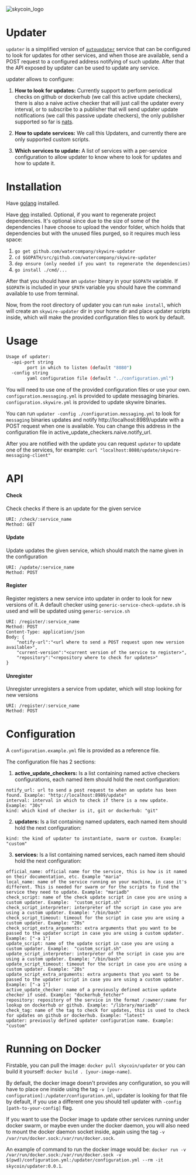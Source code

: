 
![skycoin_logo](https://user-images.githubusercontent.com/26845312/32426705-d95cb988-c281-11e7-9463-a3fce8076a72.png)

# Updater

`updater` is a simplified version of [`autoupdater`](https://github.com/skycoin/services/tree/master/autoupdater) service that can be configured to look for updates for other services, and when those are
available, send a POST request to a configured address notifying of such update. After that the API
exposed by updater can be used to update any service.

updater allows to configure:

1. **How to look for updates:** Currently support to perform periodical checks on github or dockerhub (we call this active update checkers), there is also a naive active checker that will just call the updater every interval, or to subscribe to a publisher that will send updater update notifications (we call this passive update checkers), the only publisher supported so far is [nats](https://nats.io/).
    
2. **How to update services:** We call this Updaters, and currently there are only supported custom scripts.
    
3. **Which services to update:** A list of services with a per-service configuration to allow updater to know where to look for updates and how to update it.

# Installation

Have [golang](https://golang.org/dl/) installed.

Have [dep](https://golang.github.io/dep/docs/installation.html) installed.
Optional, if you want to regenerate project dependencies. It's optional since due
to the size of some of the dependencies I have choose to upload the vendor folder, which
holds that dependencies but with the unused files purged, so it requires much less space:

1. `go get github.com/watercompany/skywire-updater`
2. `cd $GOPATH/src/github.com/watercompany/skywire-updater`
3. `dep ensure (only needed if you want to regenerate the dependencies)`
4. `go install ./cmd/...`

After that you should have an `updater` binary in your `$GOPATH` variable. If `$GOPATH` is included in your `$PATH` variable you should have the command available to use from terminal.

Now, from the root directory of updater you can run `make install`, which will create an `skywire-updater`
dir in your home dir and place updater scripts inside, which will make the provided configuration files
to work by default.

# Usage

```bash
Usage of updater:
  -api-port string
    	port in which to listen (default "8080")
  -config string
    	yaml configuration file (default "../configuration.yml")
```

You will need to use one of the provided configuration files or use your own.
`configuration.messaging.yml` is provided to update messaging binaries.
`configuration.skywire.yml` is provided to update skywire binaries.

You can run `updater -config ./configuration.messaging.yml` to look for `messaging`
binaries updates and notify http://localhost:8989/update with a POST request when one
is available. You can change this address in the configuration file in
active_update_checkers.naive.notify_url.

After you are notified with the update you can request `updater` to update one of the
services, for example:
`curl "localhost:8080/update/skywire-messaging-client"`

# API

#### Check
Check checks if there is an update for the given service
```
URI: /check/:service_name
Method: GET
```

#### Update
Update updates the given service, which should match the name given in the configuration
```
URI: /update/:service_name
Method: POST
```

#### Register
Register registers a new service into updater in order to look for new versions of it. A default checker
using `generic-service-check-update.sh` is used and will be updated using `generic-service.sh`
```
URI: /register/:service_name
Method: POST
Content-Type: application/json
Body: {
 	"notify-url":"<url where to send a POST request upon new version available>",
 	"current-version":"<current version of the service to register>",
 	"repository":"<repository where to check for updates>"
}
```

#### Unregister
Unregister unregisters a service from updater, which will stop looking for new versions
```
URI: /register/:service_name
Method: POST
```

# Configuration

A `configuration.example.yml` file is provided as a reference file.

The configuration file has 2 sections:

1. **active_update_checkers:**
    Is a list containing named active checkers configurations, each named item should hold the next configuration:

```
notify_url: url to send a post request to when an update has been found. Example: "http://localhost:8989/update"
interval: interval in which to check if there is a new update. Example: "30s"
kind: which kind of checker is it, git or dockerhub: "git"
```

2. **updaters:**
    Is a list containing named updaters, each named item should hold the next configuration:

```
kind: the kind of updater to instantiate, swarm or custom. Example: "custom"
```

3. **services:**
    Is a list containing named services, each named item should hold the next configuration:

```
official_name: official name for the service, this is how is it named on their documentation, etc. Example "maria"
local_name: name of the service running on your machine, in case it's different. This is needed for swarm or for the scripts to find the service they need to update. Example: "mariadb"
check_script: name of the check update script in case you are using a custom updater. Example:  "custom_script.sh"
check_script_interpreter: interpreter of the script in case you are using a custom updater. Example: "/bin/bash"
check_script_timeout: timeout for the script in case you are using a custom updater. Example: "20s"
check_script_extra_arguments: extra arguments that you want to be passed to the updater script in case you are using a custom updater. Example: ["-a 1"]
update_script: name of the update script in case you are using a custom updater. Example:  "custom_script.sh"
update_script_interpreter: interpreter of the script in case you are using a custom updater. Example: "/bin/bash"
update_script_timeout: timeout for the script in case you are using a custom updater. Example: "20s"
update_script_extra_arguments: extra arguments that you want to be passed to the updater script in case you are using a custom updater. Example: ["-a 1"]
active_update_checker: name of a previously defined active update checker if used. Example: "dockerhub_fetcher"
repository: repository of the service in the format /:owner/:name for lookup on dockerhub or github. Example: "/library/mariadb"
check_tag: name of the tag to check for updates, this is used to check for updates on github or dockerhub. Example: "latest"
updater: previously defined updater configuration name. Example: "custom"
```

# Running on Docker
Firstable, you can pull the image: `docker pull skycoin/updater` or you can build it yourself: `docker build . [your-image-name]`.

By default, the docker image doesn't provides any configuration, so you will have to place one inside using the tag `-v [your-configuration]:/updater/configuration.yml`, updater is looking for that file by default, if you use a different one you should tell updater with `-config [path-to-your-config]` flag.

If you want to use the Docker image to update other services running under docker swarm, or maybe even under the docker daemon, you will also need to mount the docker daemon socket inside, again using the tag `-v /var/run/docker.sock:/var/run/docker.sock`.

An example of command to run the docker image would be:
`docker run -v /var/run/docker.sock:/var/run/docker.sock -v $(pwd)/configuration.yml:/updater/configuration.yml --rm -it skycoin/updater:0.0.1`.
